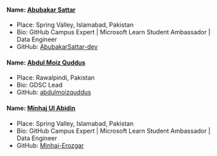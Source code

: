 #### Name: [Abubakar Sattar](https://github.com/AbubakarSattar-dev)

- Place: Spring Valley, Islamabad, Pakistan
- Bio: GitHub Campus Expert | Microsoft Learn Student Ambassador | Data Engineer
- GitHub: [AbubakarSattar-dev](https://github.com/AbubakarSattar-dev)

#### Name: [Abdul Moiz Quddus](https://github.com/abdulmoizquddus)

- Place: Rawalpindi, Pakistan
- Bio: GDSC Lead
- GitHub: [abdulmoizquddus](https://github.com/abdulmoizquddus)

#### Name: [Minhaj Ul Abidin](https://github.com/Minhaj-Erozgar)

- Place: Spring Valley, Islamabad, Pakistan
- Bio: GitHub Campus Expert | Microsoft Learn Student Ambassador | Data Engineer
- GitHub: [Minhaj-Erozgar](https://github.com/Minhaj-Erozgar)
